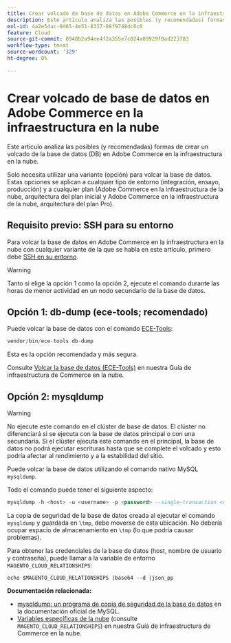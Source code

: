 ```yaml
---
title: Crear volcado de base de datos en Adobe Commerce en la infraestructura en la nube
description: Este artículo analiza las posibles (y recomendadas) formas de crear un volcado de la base de datos (DB) en Adobe Commerce en la infraestructura en la nube.
exl-id: 4a2e54ac-8d65-4e51-8337-08f9748dc6c0
feature: Cloud
source-git-commit: 0948b2a94ee4f2a355e7c024a09929f0ad223783
workflow-type: tm+mt
source-wordcount: '329'
ht-degree: 0%

---
```


# Crear volcado de base de datos en Adobe Commerce en la infraestructura en la nube

Este artículo analiza las posibles (y recomendadas) formas de crear un volcado de la base de datos (DB) en Adobe Commerce en la infraestructura en la nube.

Solo necesita utilizar una variante (opción) para volcar la base de datos. Estas opciones se aplican a cualquier tipo de entorno (integración, ensayo, producción) y a cualquier plan (Adobe Commerce en la infraestructura de la nube, arquitectura del plan inicial y Adobe Commerce en la infraestructura de la nube, arquitectura del plan Pro).

## Requisito previo: SSH para su entorno

Para volcar la base de datos en Adobe Commerce en la infraestructura en la nube con cualquier variante de la que se habla en este artículo, primero debe [SSH en su entorno](https://experienceleague.adobe.com/docs/commerce-cloud-service/user-guide/develop/secure-connections.html).

>[!WARNING]
>
>Tanto si elige la opción 1 como la opción 2, ejecute el comando durante las horas de menor actividad en un nodo secundario de la base de datos.

## Opción 1: db-dump (**ece-tools; recomendado**)

Puede volcar la base de datos con el comando [ECE-Tools](https://experienceleague.adobe.com/docs/commerce-cloud-service/user-guide/dev-tools/ece-tools/update-package.html):

```php
vendor/bin/ece-tools db-dump
```

Esta es la opción recomendada y más segura.

Consulte [Volcar la base de datos (ECE-Tools)](https://experienceleague.adobe.com/docs/commerce-cloud-service/user-guide/develop/storage/database-dump.html) en nuestra Guía de infraestructura de Commerce en la nube.

## Opción 2: mysqldump

>[!WARNING]
>
>No ejecute este comando en el clúster de base de datos. El clúster no diferenciará si se ejecuta con la base de datos principal o con una secundaria. Si el clúster ejecuta este comando en el principal, la base de datos no podrá ejecutar escrituras hasta que se complete el volcado y esto podría afectar al rendimiento y a la estabilidad del sitio.

Puede volcar la base de datos utilizando el comando nativo MySQL `mysqldump`.

Todo el comando puede tener el siguiente aspecto:

```sql
mysqldump -h <host> -u <username> -p <password> --single-transaction <db_name> | gzip > /tmp/<dump_name>.sql.gz
```

La copia de seguridad de la base de datos creada al ejecutar el comando `mysqldump` y guardada en `\tmp`, debe moverse de esta ubicación. No debería ocupar espacio de almacenamiento en `\tmp` (lo que podría causar problemas).

Para obtener las credenciales de la base de datos (host, nombre de usuario y contraseña), puede llamar a la variable de entorno `MAGENTO_CLOUD_RELATIONSHIPS`:

```
echo $MAGENTO_CLOUD_RELATIONSHIPS |base64 --d |json_pp
```

**Documentación relacionada:**

* [mysqldump: un programa de copia de seguridad de la base de datos](https://dev.mysql.com/doc/refman/8.0/en/mysqldump.html) en la documentación oficial de MySQL.
* [Variables específicas de la nube](https://experienceleague.adobe.com/docs/commerce-cloud-service/user-guide/configure/env/stage/variables-cloud.html) (consulte `MAGENTO_CLOUD_RELATIONSHIPS`) en nuestra Guía de infraestructura de Commerce en la nube.
